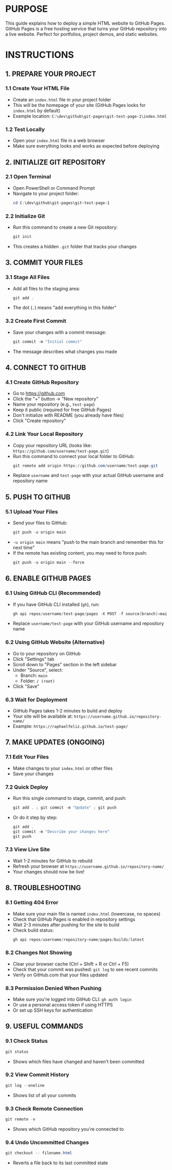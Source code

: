 # PURPOSE

This guide explains how to deploy a simple HTML website to GitHub Pages. GitHub Pages is a free hosting service that turns your GitHub repository into a live website. Perfect for portfolios, project demos, and static websites.

# INSTRUCTIONS

## 1. PREPARE YOUR PROJECT

### 1.1 Create Your HTML File
- Create an `index.html` file in your project folder
- This will be the homepage of your site (GitHub Pages looks for `index.html` by default)
- Example location: `C:\dev\github\git-pages\git-test-page-1\index.html`

### 1.2 Test Locally
- Open your `index.html` file in a web browser
- Make sure everything looks and works as expected before deploying

## 2. INITIALIZE GIT REPOSITORY

### 2.1 Open Terminal
- Open PowerShell or Command Prompt
- Navigate to your project folder:
  ```powershell
  cd C:\dev\github\git-pages\git-test-page-1
  ```

### 2.2 Initialize Git
- Run this command to create a new Git repository:
  ```powershell
  git init
  ```
- This creates a hidden `.git` folder that tracks your changes

## 3. COMMIT YOUR FILES

### 3.1 Stage All Files
- Add all files to the staging area:
  ```powershell
  git add .
  ```
- The dot (`.`) means "add everything in this folder"

### 3.2 Create First Commit
- Save your changes with a commit message:
  ```powershell
  git commit -m "Initial commit"
  ```
- The message describes what changes you made

## 4. CONNECT TO GITHUB

### 4.1 Create GitHub Repository
- Go to https://github.com
- Click the "+" button → "New repository"
- Name your repository (e.g., `test-page`)
- Keep it public (required for free GitHub Pages)
- Don't initialize with README (you already have files)
- Click "Create repository"

### 4.2 Link Your Local Repository
- Copy your repository URL (looks like: `https://github.com/username/test-page.git`)
- Run this command to connect your local folder to GitHub:
  ```powershell
  git remote add origin https://github.com/username/test-page.git
  ```
- Replace `username` and `test-page` with your actual GitHub username and repository name

## 5. PUSH TO GITHUB

### 5.1 Upload Your Files
- Send your files to GitHub:
  ```powershell
  git push -u origin main
  ```
- `-u origin main` means "push to the main branch and remember this for next time"
- If the remote has existing content, you may need to force push:
  ```powershell
  git push -u origin main --force
  ```

## 6. ENABLE GITHUB PAGES

### 6.1 Using GitHub CLI (Recommended)
- If you have GitHub CLI installed (`gh`), run:
  ```powershell
  gh api repos/username/test-page/pages -X POST -f source[branch]=main -f source[path]=/
  ```
- Replace `username/test-page` with your GitHub username and repository name

### 6.2 Using GitHub Website (Alternative)
- Go to your repository on GitHub
- Click "Settings" tab
- Scroll down to "Pages" section in the left sidebar
- Under "Source", select:
  - Branch: `main`
  - Folder: `/ (root)`
- Click "Save"

### 6.3 Wait for Deployment
- GitHub Pages takes 1-2 minutes to build and deploy
- Your site will be available at: `https://username.github.io/repository-name/`
- Example: `https://raphaelfeliz.github.io/test-page/`

## 7. MAKE UPDATES (ONGOING)

### 7.1 Edit Your Files
- Make changes to your `index.html` or other files
- Save your changes

### 7.2 Quick Deploy
- Run this single command to stage, commit, and push:
  ```powershell
  git add . ; git commit -m "Update" ; git push
  ```
- Or do it step by step:
  ```powershell
  git add .
  git commit -m "Describe your changes here"
  git push
  ```

### 7.3 View Live Site
- Wait 1-2 minutes for GitHub to rebuild
- Refresh your browser at `https://username.github.io/repository-name/`
- Your changes should now be live!

## 8. TROUBLESHOOTING

### 8.1 Getting 404 Error
- Make sure your main file is named `index.html` (lowercase, no spaces)
- Check that GitHub Pages is enabled in repository settings
- Wait 2-3 minutes after pushing for the site to build
- Check build status:
  ```powershell
  gh api repos/username/repository-name/pages/builds/latest
  ```

### 8.2 Changes Not Showing
- Clear your browser cache (Ctrl + Shift + R or Ctrl + F5)
- Check that your commit was pushed: `git log` to see recent commits
- Verify on GitHub.com that your files updated

### 8.3 Permission Denied When Pushing
- Make sure you're logged into GitHub CLI: `gh auth login`
- Or use a personal access token if using HTTPS
- Or set up SSH keys for authentication

## 9. USEFUL COMMANDS

### 9.1 Check Status
```powershell
git status
```
- Shows which files have changed and haven't been committed

### 9.2 View Commit History
```powershell
git log --oneline
```
- Shows list of all your commits

### 9.3 Check Remote Connection
```powershell
git remote -v
```
- Shows which GitHub repository you're connected to

### 9.4 Undo Uncommitted Changes
```powershell
git checkout -- filename.html
```
- Reverts a file back to its last committed state
